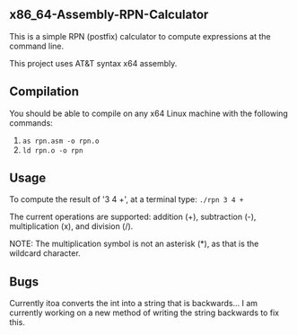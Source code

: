 ## x86_64-Assembly-RPN-Calculator
This is a simple RPN (postfix) calculator to compute expressions at the command line.

This project uses AT&T syntax x64 assembly.

## Compilation
You should be able to compile on any x64 Linux machine with the following commands:

1. `as rpn.asm -o rpn.o`
2. `ld rpn.o -o rpn`

## Usage
To compute the result of '3 4 +', at a terminal type:
`./rpn 3 4 +`

The current operations are supported: addition (+), subtraction (-), multiplication (x), and division (/).

NOTE: The multiplication symbol is not an asterisk (*), as that is the wildcard character.

## Bugs
Currently itoa converts the int into a string that is backwards... I am currently working on a new method of writing the string backwards to fix this.
